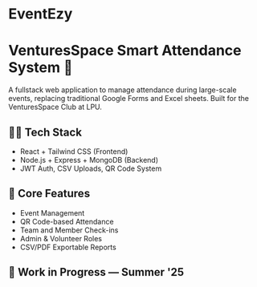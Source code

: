 # EventEzy
# VenturesSpace Smart Attendance System 🚀

A fullstack web application to manage attendance during large-scale events, replacing traditional Google Forms and Excel sheets. Built for the VenturesSpace Club at LPU.

## 👨‍💻 Tech Stack
- React + Tailwind CSS (Frontend)
- Node.js + Express + MongoDB (Backend)
- JWT Auth, CSV Uploads, QR Code System

## 🎯 Core Features
- Event Management
- QR Code-based Attendance
- Team and Member Check-ins
- Admin & Volunteer Roles
- CSV/PDF Exportable Reports

## 🚧 Work in Progress — Summer '25

